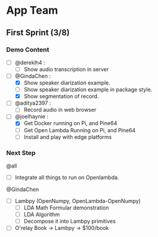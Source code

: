 # App Team

## First Sprint (3/8)

### Demo Content

- [ ] @dereklh4 :
  - [ ] Show audio transcription in server
- [ ] @GindaChen : 
  - [x] Show speaker diarization example.
  - [ ] Show speaker diarization example in package style.
  - [x] Show segmentation of record.
- [ ] @aditya2397 :  
  - [ ] Record audio in web browser
- [ ] @joelhaynie : 
  - [x] Get Docker running on Pi, and Pine64
  - [ ] Get Open Lambda Running on Pi, and Pine64
  - [ ] Install and play with edge platforms

### Next Step

@all
- [ ] Integrate all things to run on Openlambda.

@GindaChen
- [ ] Lambpy (OpenNumpy, OpenLambda-OpenNumpy)
  - [ ] LDA Math Formular demonstration
  - [ ] LDA Algorithm
  - [ ] Decompose it into Lambpy primitives
- [ ] O'relay Book -> Lambpy -> $100/book
